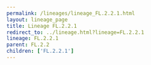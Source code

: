 ```yaml
---
permalink: /lineages/lineage_FL.2.2.1.html
layout: lineage_page
title: Lineage FL.2.2.1
redirect_to: ../lineage.html?lineage=FL.2.2.1
lineage: FL.2.2.1
parent: FL.2.2
children: ['FL.2.2.1']
---
```

